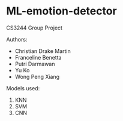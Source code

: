 # ML-emotion-detector

CS3244 Group Project

Authors:
- Christian Drake Martin
- Franceline Benetta
- Putri Darmawan
- Yu Ko
- Wong Peng Xiang

Models used:
1.	KNN 
2.	SVM 
3.	CNN
